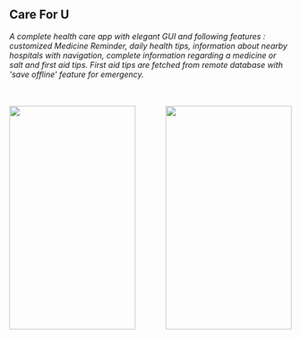 <div dir="ltr" style="text-align: left;" trbidi="on">
<h2 style="text-align: left;">
Care For U<!--more--></h2>
<div style="text-align: left;">
<i>A complete health care app with elegant GUI and following features : customized Medicine Reminder, daily health tips, information about nearby hospitals with navigation, complete information regarding a medicine or salt and first aid tips. First aid tips are fetched from remote database with 'save offline' feature for emergency.&nbsp;&nbsp;</i></div>
<br />
<br />
<div class="separator" style="clear: both; text-align: center;">
</div>
<div class="separator" style="clear: both; text-align: center;">
<a href="https://1.bp.blogspot.com/-92HxhvpPRS0/WXpElgG8gWI/AAAAAAAAC48/Z8op8AWV5mIU02XKDAPjNqa0SGXKz9PkwCEwYBhgL/s1600/Screenshot%2B%25282%2529.png" imageanchor="1" style="clear: left; float: left; margin-bottom: 1em; margin-right: 1em;"></a></div>
<div class="separator" style="clear: both; text-align: center;">
<a href="https://1.bp.blogspot.com/-5LksD9tLf-A/WXpEmjtRIkI/AAAAAAAAC5I/gTsg5FZAISEFA03ZEWJKsVeIyy40238vQCEwYBhgL/s1600/Screenshot%2B%25284%2529.png" imageanchor="1" style="clear: right; float: right; margin-bottom: 1em; margin-left: 1em;"><img border="0" data-original-height="1600" data-original-width="900" height="400" src="https://1.bp.blogspot.com/-5LksD9tLf-A/WXpEmjtRIkI/AAAAAAAAC5I/gTsg5FZAISEFA03ZEWJKsVeIyy40238vQCEwYBhgL/s400/Screenshot%2B%25284%2529.png" width="225" /></a><a href="https://1.bp.blogspot.com/-92HxhvpPRS0/WXpElgG8gWI/AAAAAAAAC48/Z8op8AWV5mIU02XKDAPjNqa0SGXKz9PkwCEwYBhgL/s1600/Screenshot%2B%25282%2529.png" imageanchor="1" style="clear: left; float: left; margin-bottom: 1em; margin-right: 1em;"><img border="0" data-original-height="1600" data-original-width="900" height="400" src="https://1.bp.blogspot.com/-92HxhvpPRS0/WXpElgG8gWI/AAAAAAAAC48/Z8op8AWV5mIU02XKDAPjNqa0SGXKz9PkwCEwYBhgL/s400/Screenshot%2B%25282%2529.png" width="225" /></a></div>
<br />
<br />
<br />
<br /></div>

